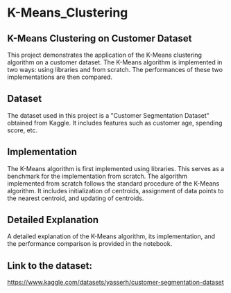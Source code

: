 # K-Means_Clustering



## K-Means Clustering on Customer Dataset

This project demonstrates the application of the K-Means clustering algorithm on a customer dataset. The K-Means algorithm is implemented in two ways: using libraries and from scratch. The performances of these two implementations are then compared.

## Dataset

The dataset used in this project is a "Customer Segmentation Dataset" obtained from Kaggle. It includes features such as customer age, spending score, etc.

## Implementation

The K-Means algorithm is first implemented using libraries. This serves as a benchmark for the implementation from scratch. The algorithm implemented from scratch follows the standard procedure of the K-Means algorithm. It includes initialization of centroids, assignment of data points to the nearest centroid, and updating of centroids.

## Detailed Explanation

A detailed explanation of the K-Means algorithm, its implementation, and the performance comparison is provided in the notebook.



## Link to the dataset:
https://www.kaggle.com/datasets/yasserh/customer-segmentation-dataset
